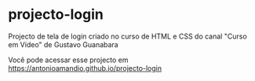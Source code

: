 # projecto-login
 Projecto de tela de login criado no curso de HTML e CSS do canal "Curso em Vídeo" de Gustavo Guanabara

Você pode acessar esse projecto em <a href="https://antonioamandio.github.io/projecto-login">https://antonioamandio.github.io/projecto-login</a>

